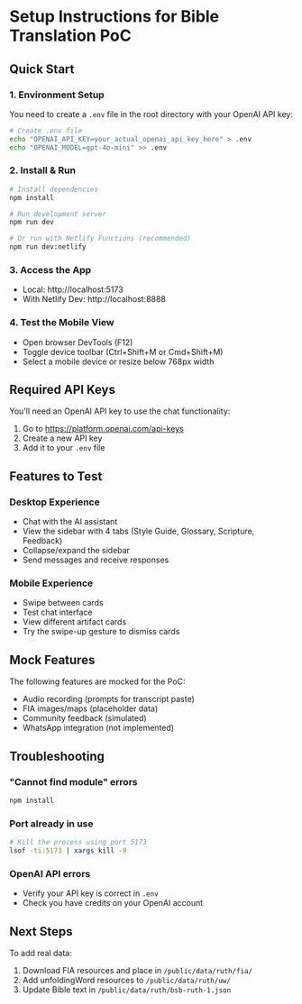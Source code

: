 # Setup Instructions for Bible Translation PoC

## Quick Start

### 1. Environment Setup

You need to create a `.env` file in the root directory with your OpenAI API key:

```bash
# Create .env file
echo "OPENAI_API_KEY=your_actual_openai_api_key_here" > .env
echo "OPENAI_MODEL=gpt-4o-mini" >> .env
```

### 2. Install & Run

```bash
# Install dependencies
npm install

# Run development server
npm run dev

# Or run with Netlify Functions (recommended)
npm run dev:netlify
```

### 3. Access the App

- Local: http://localhost:5173
- With Netlify Dev: http://localhost:8888

### 4. Test the Mobile View

- Open browser DevTools (F12)
- Toggle device toolbar (Ctrl+Shift+M or Cmd+Shift+M)
- Select a mobile device or resize below 768px width

## Required API Keys

You'll need an OpenAI API key to use the chat functionality:

1. Go to https://platform.openai.com/api-keys
2. Create a new API key
3. Add it to your `.env` file

## Features to Test

### Desktop Experience

- Chat with the AI assistant
- View the sidebar with 4 tabs (Style Guide, Glossary, Scripture, Feedback)
- Collapse/expand the sidebar
- Send messages and receive responses

### Mobile Experience

- Swipe between cards
- Test chat interface
- View different artifact cards
- Try the swipe-up gesture to dismiss cards

## Mock Features

The following features are mocked for the PoC:

- Audio recording (prompts for transcript paste)
- FIA images/maps (placeholder data)
- Community feedback (simulated)
- WhatsApp integration (not implemented)

## Troubleshooting

### "Cannot find module" errors

```bash
npm install
```

### Port already in use

```bash
# Kill the process using port 5173
lsof -ti:5173 | xargs kill -9
```

### OpenAI API errors

- Verify your API key is correct in `.env`
- Check you have credits on your OpenAI account

## Next Steps

To add real data:

1. Download FIA resources and place in `/public/data/ruth/fia/`
2. Add unfoldingWord resources to `/public/data/ruth/uw/`
3. Update Bible text in `/public/data/ruth/bsb-ruth-1.json`
